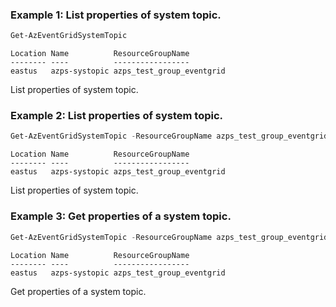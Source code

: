 ### Example 1: List properties of system topic.
```powershell
Get-AzEventGridSystemTopic
```

```output
Location Name          ResourceGroupName
-------- ----          -----------------
eastus   azps-systopic azps_test_group_eventgrid
```

List properties of system topic.

### Example 2: List properties of system topic.
```powershell
Get-AzEventGridSystemTopic -ResourceGroupName azps_test_group_eventgrid
```

```output
Location Name          ResourceGroupName
-------- ----          -----------------
eastus   azps-systopic azps_test_group_eventgrid
```

List properties of system topic.

### Example 3: Get properties of a system topic.
```powershell
Get-AzEventGridSystemTopic -ResourceGroupName azps_test_group_eventgrid
```

```output
Location Name          ResourceGroupName
-------- ----          -----------------
eastus   azps-systopic azps_test_group_eventgrid
```

Get properties of a system topic.